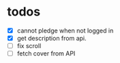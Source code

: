 # todos

- [x] cannot pledge when not logged in
- [x] get description from api.
- [ ] fix scroll
- [ ] fetch cover from API
